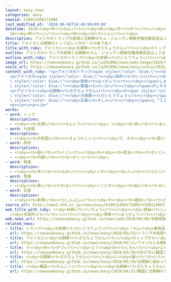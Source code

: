 ```yaml
---
layout: easy_news
categories: easy
newsid: k10011466171000
last_modified_at: '2018-06-06T16:40:00+09:00'
datetime: 2018<ruby>年<rt>ねん</rt></ruby>06<ruby>月<rt>がつ</rt></ruby>06<ruby>日<rt>にち</rt></ruby>
  16<ruby>時<rt>じ</rt></ruby>40<ruby>分<rt>ふん</rt></ruby>
description: アメリカのトランプ大統領と北朝鮮のキム・ジョンウン朝鮮労働党委員長は１２日にシンガポールで会って話をする予定です。
title: アメリカと北朝鮮のトップはシンガポールの島で会う
title_with_ruby: アメリカと<ruby>北朝鮮<rt>きたちょうせん</rt></ruby>のトップはシンガポールの<ruby>島<rt>しま</rt></ruby>で<ruby>会<rt>あ</rt></ruby>う
outline: アメリカのトランプ大統領と北朝鮮のキム・ジョンウン朝鮮労働党委員長は１２日にシンガポールで会って話をする予定です。
outline_with_ruby: アメリカのトランプ<ruby>大統領<rt>だいとうりょう</rt></ruby>と<ruby>北朝鮮<rt>きたちょうせん</rt></ruby>のキム・ジョンウン<ruby>朝鮮<rt>ちょうせん</rt></ruby><ruby>労働党<rt>ろうどうとう</rt></ruby><ruby>委員長<rt>いいんちょう</rt></ruby>は１２<ruby>日<rt>にち</rt></ruby>にシンガポールで<ruby>会<rt>あ</rt></ruby>って<ruby>話<rt>はなし</rt></ruby>をする<ruby>予定<rt>よてい</rt></ruby>です。
image_url: https://newswebeasy.github.io/ja201806/news/web/image/2018/06/06/K10011466171_1806060147_1806060148_01_02.jpg
voice_url: https://newswebeasy.github.io/ja201806/news/easy/voice/2018/06/06/k10011466171000.mp4
content_with_ruby: "<p>アメリカのトランプ<span style=\"color: blue;\"><ruby>大統領<rt>だいとうりょう</rt></ruby></span>と<ruby>北朝鮮<rt>きたちょうせん</rt></ruby>のキム・ジョンウン<ruby>朝鮮<rt>ちょうせん</rt></ruby><ruby>労働党<rt>ろうどうとう</rt></ruby><ruby>委員長<rt>いいんちょう</rt></ruby>は１２<ruby>日<rt>にち</rt></ruby>にシンガポールで<ruby>会<rt>あ</rt></ruby>って<ruby>話<rt>はなし</rt></ruby>をする<ruby>予定<rt>よてい</rt></ruby>です。</p>\n\
  <p>アメリカの<span style=\"color: blue;\"><ruby>政府<rt>せいふ</rt></ruby></span>は<ruby>５日<rt>いつか</rt></ruby>、<ruby>２人<rt>ふたり</rt></ruby>がシンガポールのセントーサ<ruby>島<rt>とう</rt></ruby>にあるカペラホテルで<ruby>会<rt>あ</rt></ruby>うことになったと<span\
  \ style=\"color: blue;\"><ruby>発表<rt>はっぴょう</rt></ruby></span>しました。セントーサ<ruby>島<rt>とう</rt></ruby>はたくさんの<ruby>人<rt>ひと</rt></ruby>が<ruby>旅行<rt>りょこう</rt></ruby>に<ruby>行<rt>い</rt></ruby>く<ruby>島<rt>しま</rt></ruby>です。<ruby>島<rt>しま</rt></ruby>は<ruby>周<rt>まわ</rt></ruby>りが<ruby>海<rt>うみ</rt></ruby>になっていて<span\
  \ style=\"color: blue;\"><ruby>警備<rt>けいび</rt></ruby></span>がしやすいため、この<ruby>場所<rt>ばしょ</rt></ruby>に<ruby>決<rt>き</rt></ruby>まったと<ruby>考<rt>かんが</rt></ruby>えられています。</p>\n\
  <p>アメリカと<ruby>北朝鮮<rt>きたちょうせん</rt></ruby>の<span style=\"color: blue;\">トップ</span>が<ruby>会<rt>あ</rt></ruby>うのは<ruby>初<rt>はじ</rt></ruby>めてです。トランプ<span\
  \ style=\"color: blue;\"><ruby>大統領<rt>だいとうりょう</rt></ruby></span>は<ruby>新聞<rt>しんぶん</rt></ruby>やテレビの<span\
  \ style=\"color: blue;\"><ruby>記者<rt>きしゃ</rt></ruby></span>に「１２<ruby>日<rt>にち</rt></ruby>はとても<ruby>大事<rt>だいじ</rt></ruby>な<ruby>日<rt>ひ</rt></ruby>になるだろう」と<ruby>言<rt>い</rt></ruby>いました。</p>\n\
  <p></p>\n<p></p>"
words:
- word: トップ
  descriptions:
  - <ruby><rb>先頭</rb><rt>せんとう</rt></ruby>。<ruby><rb>真</rb><rt>ま</rt></ruby>っ<ruby><rb>先</rb><rt>さき</rt></ruby>。<ruby><rb>一番</rb><rt>いちばん</rt></ruby>。
- word: 大統領
  descriptions:
  - <ruby><rb>共和国</rb><rt>きょうわこく</rt></ruby>で、その<ruby><rb>国</rb><rt>くに</rt></ruby>を<ruby><rb>代表</rb><rt>だいひょう</rt></ruby>する<ruby><rb>人</rb><rt>ひと</rt></ruby>。
- word: 政府
  descriptions:
  - <ruby><rb>国</rb><rt>くに</rt></ruby>の<ruby><rb>政治</rb><rt>せいじ</rt></ruby>を<ruby><rb>行</rb><rt>おこな</rt></ruby>うところ。
  - <ruby><rb>内閣</rb><rt>ないかく</rt></ruby>。
- word: 発表
  descriptions:
  - <ruby><rb>多</rb><rt>おお</rt></ruby>くの<ruby><rb>人</rb><rt>ひと</rt></ruby>に<ruby><rb>広</rb><rt>ひろ</rt></ruby>く<ruby><rb>知</rb><rt>し</rt></ruby>らせること。
- word: 警備
  descriptions:
  - <ruby><rb>悪</rb><rt>わる</rt></ruby>いことが<ruby><rb>起</rb><rt>お</rt></ruby>こらないように、<ruby><rb>気</rb><rt>き</rt></ruby>をつけて<ruby><rb>守</rb><rt>まも</rt></ruby>ること。
- word: 記者
  descriptions:
  - <ruby><rb>新聞</rb><rt>しんぶん</rt></ruby>や<ruby><rb>雑誌</rb><rt>ざっし</rt></ruby>などの<ruby><rb>記事</rb><rt>きじ</rt></ruby>を、<ruby><rb>取材</rb><rt>しゅざい</rt></ruby>したり<ruby><rb>書</rb><rt>か</rt></ruby>いたりする<ruby><rb>人</rb><rt>ひと</rt></ruby>。
source_url: http://www3.nhk.or.jp/news/easy/k10011466171000/k10011466171000.html
web_title_with_ruby: <ruby>米朝<rt>べいちょう</rt></ruby><ruby>首脳<rt>しゅのう</rt></ruby><ruby>会談<rt>かいだん</rt></ruby>は<ruby>セントーサ<rt>せんとーさ</rt></ruby><ruby>島<rt>とう</rt></ruby>の<ruby>カペラ<rt>かぺら</rt></ruby><ruby>ホテル<rt>ほてる</rt></ruby>で
  <ruby>米政府<rt>べいせいふ</rt></ruby><ruby>発表<rt>はっぴょう</rt></ruby>
web_news_url: https://newswebeasy.github.io/news/web/2018/06/06/米朝首脳会談はセントーサ島のカペラホテルで-米政府発表
related_news:
- title: トランプ<ruby>大統領<rt>だいとうりょう</rt></ruby>「キム<ruby>委員長<rt>いいんちょう</rt></ruby>と<ruby>会<rt>あ</rt></ruby>うかどうか<ruby>来週<rt>らいしゅう</rt></ruby>わかる」
  url: https://newswebeasy.github.io/news/easy/2018/05/24/トランプ大統領キム委員長と会うかどうか来週わかる
- title: アメリカと<ruby>北朝鮮<rt>きたちょうせん</rt></ruby>のトップが６<ruby>月<rt>がつ</rt></ruby>１２<ruby>日<rt>にち</rt></ruby>にシンガポールで<ruby>会<rt>あ</rt></ruby>う
  url: https://newswebeasy.github.io/news/easy/2018/05/11/アメリカと北朝鮮のトップが6月12日にシンガポールで会う
- title: ４<ruby>月<rt>がつ</rt></ruby>２７<ruby>日<rt>にち</rt></ruby>に<ruby>韓国<rt>かんこく</rt></ruby>と<ruby>北朝鮮<rt>きたちょうせん</rt></ruby>のトップが<ruby>会<rt>あ</rt></ruby>うと<ruby>決<rt>き</rt></ruby>まる
  url: https://newswebeasy.github.io/news/easy/2018/03/30/4月27日に韓国と北朝鮮のトップが会うと決まる
- title: <ruby>北朝鮮<rt>きたちょうせん</rt></ruby>に<ruby>捕<rt>つか</rt></ruby>まっていた３<ruby>人<rt>にん</rt></ruby>がアメリカに<ruby>戻<rt>もど</rt></ruby>る
  url: https://newswebeasy.github.io/news/easy/2018/05/10/北朝鮮に捕まっていた3人がアメリカに戻る
- title: <ruby>韓国<rt>かんこく</rt></ruby>と<ruby>北朝鮮<rt>きたちょうせん</rt></ruby>のトップが<ruby>笑顔<rt>えがお</rt></ruby>で<ruby>握手<rt>あくしゅ</rt></ruby>をする
  url: https://newswebeasy.github.io/news/easy/2018/04/27/韓国と北朝鮮のトップが笑顔で握手をする
...
```


